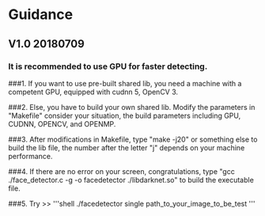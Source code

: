 #                            Guidance
##                            V1.0 20180709
### It is recommended to use GPU for faster detecting.
###1. If you want to use pre-built shared lib, you need a machine with a competent GPU, equipped with cudnn 5, OpenCV 3.

###2. Else, you have to build your own shared lib. Modify the parameters in "Makefile" consider your situation, the build parameters including GPU, CUDNN, OPENCV, and OPENMP.

###3. After modifications in Makefile, type "make -j20" or something else to build the lib file, the number after the letter "j" depends on your machine performance.

###4. If there are no error on your screen, congratulations, type "gcc ./face_detector.c -g -o facedetector ./libdarknet.so" to build the executable file.

###5. Try >> '''shell
./facedetector single path_to_your_image_to_be_test
'''
